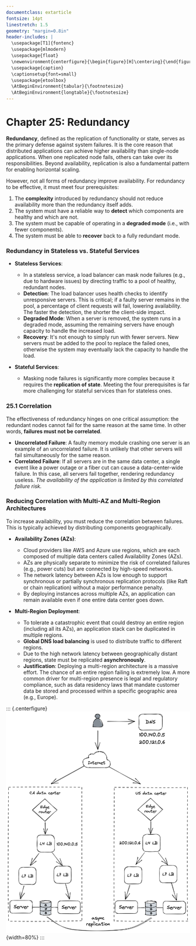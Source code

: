```yaml
---
documentclass: extarticle
fontsize: 14pt
linestretch: 1.5
geometry: "margin=0.8in"
header-includes: |
  \usepackage[T1]{fontenc}
  \usepackage{mlmodern}
  \usepackage{float}
  \newenvironment{centerfigure}{\begin{figure}[H]\centering}{\end{figure}}
  \usepackage{caption}
  \captionsetup{font=small}
  \usepackage{etoolbox}
  \AtBeginEnvironment{tabular}{\footnotesize}
  \AtBeginEnvironment{longtable}{\footnotesize}
---
```


# Chapter 25: Redundancy

**Redundancy**, defined as the replication of functionality or state, serves as the primary defense against system failures. It is the core reason that distributed applications can achieve higher availability than single-node applications. When one replicated node fails, others can take over its responsibilities. Beyond availability, replication is also a fundamental pattern for enabling horizontal scaling.

However, not all forms of redundancy improve availability. For redundancy to be effective, it must meet four prerequisites:

1.  The **complexity** introduced by redundancy should not reduce availability more than the redundancy itself adds.
2.  The system must have a reliable way to **detect** which components are healthy and which are not.
3.  The system must be capable of operating in a **degraded mode** (i.e., with fewer components).
4.  The system must be able to **recover** back to a fully redundant mode.

### Redundancy in Stateless vs. Stateful Services

- **Stateless Services**:

  - In a stateless service, a load balancer can mask node failures (e.g., due to hardware issues) by directing traffic to a pool of healthy, redundant nodes.
  - **Detection**: The load balancer uses health checks to identify unresponsive servers. This is critical; if a faulty server remains in the pool, a percentage of client requests will fail, lowering availability. The faster the detection, the shorter the client-side impact.
  - **Degraded Mode**: When a server is removed, the system runs in a degraded mode, assuming the remaining servers have enough capacity to handle the increased load.
  - **Recovery**: It's not enough to simply run with fewer servers. New servers must be added to the pool to replace the failed ones, otherwise the system may eventually lack the capacity to handle the load.

- **Stateful Services**:
  - Masking node failures is significantly more complex because it requires the **replication of state**. Meeting the four prerequisites is far more challenging for stateful services than for stateless ones.

### 25.1 Correlation

The effectiveness of redundancy hinges on one critical assumption: the redundant nodes cannot fail for the same reason at the same time. In other words, **failures must not be correlated**.

- **Uncorrelated Failure**: A faulty memory module crashing one server is an example of an uncorrelated failure. It is unlikely that other servers will fail simultaneously for the same reason.
- **Correlated Failure**: If all servers are in the same data center, a single event like a power outage or a fiber cut can cause a data-center-wide failure. In this case, all servers fail together, rendering redundancy useless. _The availability of the application is limited by this correlated failure risk._

### Reducing Correlation with Multi-AZ and Multi-Region Architectures

To increase availability, you must reduce the correlation between failures. This is typically achieved by distributing components geographically.

- **Availability Zones (AZs)**:

  - Cloud providers like AWS and Azure use regions, which are each composed of multiple data centers called Availability Zones (AZs).
  - AZs are physically separate to minimize the risk of correlated failures (e.g., power cuts) but are connected by high-speed networks.
  - The network latency between AZs is low enough to support synchronous or partially synchronous replication protocols (like Raft or chain replication) without a major performance penalty.
  - By deploying instances across multiple AZs, an application can remain available even if one entire data center goes down.

- **Multi-Region Deployment**:
  - To tolerate a catastrophic event that could destroy an entire region (including all its AZs), an application stack can be duplicated in multiple regions.
  - **Global DNS load balancing** is used to distribute traffic to different regions.
  - Due to the high network latency between geographically distant regions, state must be replicated **asynchronously**.
  - **Justification**: Deploying a multi-region architecture is a massive effort. The chance of an entire region failing is extremely low. A more common driver for multi-region presence is legal and regulatory compliance, such as data residency laws that mandate customer data be stored and processed within a specific geographic area (e.g., Europe).

::: {.centerfigure}
![A simplistic multi-region architecture](25_1.png){width=80%}
:::
